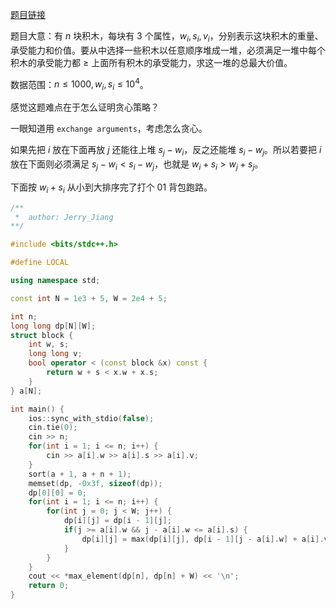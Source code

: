 [题目链接](https://atcoder.jp/contests/dp/tasks/dp_x)

题目大意：有 $n$ 块积木，每块有 3 个属性，$w_i,s_i,v_i$，分别表示这块积木的重量、承受能力和价值。要从中选择一些积木以任意顺序堆成一堆，必须满足一堆中每个积木的承受能力都 $\geq$ 上面所有积木的承受能力，求这一堆的总最大价值。

数据范围：$n\leq 1000,w_i,s_i\leq10^4$。

感觉这题难点在于怎么证明贪心策略？

一眼知道用 `exchange arguments`，考虑怎么贪心。

如果先把 $i$ 放在下面再放 $j$ 还能往上堆 $s_j-w_i$，反之还能堆 $s_i-w_j$。所以若要把 $i$ 放在下面则必须满足 $s_j-w_i<s_i-w_j$，也就是 $w_i+s_i>w_j+s_j$。

下面按 $w_i+s_i$ 从小到大排序完了打个 01 背包跑路。

```cpp
/**
 *	author: Jerry_Jiang
**/

#include <bits/stdc++.h>

#define LOCAL

using namespace std;

const int N = 1e3 + 5, W = 2e4 + 5;

int n;
long long dp[N][W];
struct block {
	int w, s;
	long long v;
	bool operator < (const block &x) const {
		return w + s < x.w + x.s;
	}
} a[N];

int main() {
	ios::sync_with_stdio(false);
	cin.tie(0);
	cin >> n;
	for(int i = 1; i <= n; i++) {
		cin >> a[i].w >> a[i].s >> a[i].v;
	}
	sort(a + 1, a + n + 1);
	memset(dp, -0x3f, sizeof(dp));
	dp[0][0] = 0;
	for(int i = 1; i <= n; i++) {
		for(int j = 0; j < W; j++) {
			dp[i][j] = dp[i - 1][j];
			if(j >= a[i].w && j - a[i].w <= a[i].s) {
				dp[i][j] = max(dp[i][j], dp[i - 1][j - a[i].w] + a[i].v);
			}
		}
	}
	cout << *max_element(dp[n], dp[n] + W) << '\n';
	return 0;
}
```